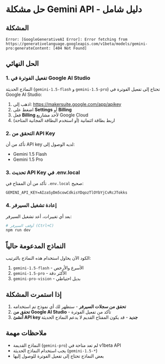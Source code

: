 # حل مشكلة Gemini API - دليل شامل

## المشكلة
```
Error: [GoogleGenerativeAI Error]: Error fetching from https://generativelanguage.googleapis.com/v1beta/models/gemini-pro:generateContent: [404 Not Found]
```

## الحل النهائي

### 1. تفعيل الفوترة في Google AI Studio

النماذج الحديثة (`gemini-1.5-flash` و `gemini-1.5-pro`) تحتاج إلى تفعيل الفوترة في Google AI Studio:

1. اذهب إلى: https://makersuite.google.com/app/apikey
2. اضغط على **Settings** أو **Billing**
3. فعل **Billing** لأحد مشاريع Google Cloud
4. اربط بطاقة ائتمانية (أو استخدم البطاقة المجانية المتاحة)

### 2. التحقق من API Key

تأكد من أن API key لديه الوصول إلى:
- Gemini 1.5 Flash
- Gemini 1.5 Pro

### 3. تحديث API Key في .env.local

تأكد من أن المفتاح في `.env.local` صحيح:
```
GEMINI_API_KEY=AIzaSyDm5cowCdkisYDqozTlOYbYjCvRcJTokks
```

### 4. إعادة تشغيل السيرفر

بعد أي تغييرات، أعد تشغيل السيرفر:
```bash
# أوقف السيرفر (Ctrl+C)
npm run dev
```

## النماذج المدعومة حالياً

الكود الآن يحاول استخدام هذه النماذج بالترتيب:
1. `gemini-1.5-flash` - الأسرع والأرخص
2. `gemini-1.5-pro` - الأكثر دقة
3. `gemini-pro-vision` - بديل احتياطي

## إذا استمرت المشكلة

1. **تحقق من سجلات السيرفر** - ستظهر لك أي نموذج تم استخدامه
2. **تحقق من Google AI Studio** - تأكد من تفعيل الفوترة
3. **أنشئ API key جديد** - قد يكون المفتاح القديم لا يدعم النماذج الحديثة

## ملاحظات مهمة

- النماذج القديمة (`gemini-pro`) لم تعد متاحة في v1beta API
- يجب استخدام النماذج الحديثة (`gemini-1.5-*`)
- بعض النماذج تحتاج إلى تفعيل الفوترة للوصول إليها

